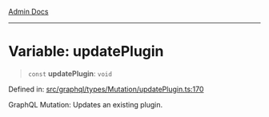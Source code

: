 [Admin Docs](/)

***

# Variable: updatePlugin

> `const` **updatePlugin**: `void`

Defined in: [src/graphql/types/Mutation/updatePlugin.ts:170](https://github.com/gautam-divyanshu/talawa-api/blob/84910820371ade6fdca33545b3a0fc1e929731b2/src/graphql/types/Mutation/updatePlugin.ts#L170)

GraphQL Mutation: Updates an existing plugin.
